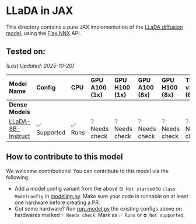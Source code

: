 # LLaDA in JAX

This directory contains a pure JAX implementation of the [LLaDA diffusion model](https://huggingface.co/GSAI-ML/LLaDA-8B-Instruct), using the [Flax NNX](flax.readthedocs.io/en/stable/index.html) API.

## Tested on:
*(Last Updated: 2025-10-20)*

| Model Name | Config | CPU | GPU A100 (1x) | GPU H100 (1x) | GPU A100 (8x) | GPU H100 (8x) | TPU v2 (8x) | TPU v5e (1x) |
| :--- | :--- | :--- | :--- | :--- | :--- | :--- | :--- | :--- |
| **Dense Models** | | | | | | | | |
| [LLaDA-8B-Instruct](https://huggingface.co/GSAI-ML/LLaDA-8B-Instruct) | ✅ Supported | ✅ Runs | ❔ Needs check  | ❔ Needs check | ❔ Needs check | ❔ Needs check | ❔ Needs check | ❔ Needs check |

## How to contribute to this model

We welcome contributions! You can contribute to this model via the following:
* Add a model config variant from the above `🟡 Not started` to `class ModelConfig` in [modeling.py](modeling.py). Make sure your code is runnable on at least one hardware before creating a PR.
* Got some hardware? Run [run_model.py](tests/run_model.py) the existing configs above on hardwares marked `❔ Needs check`. Mark as `✅ Runs` or `⛔️ Not supported`.
